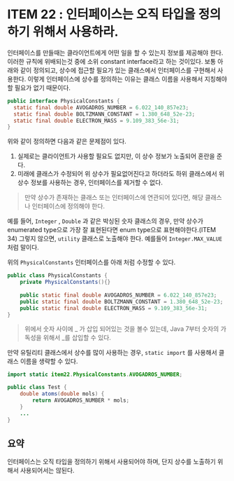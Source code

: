 # ITEM 22 : 인터페이스는 오직 타입을 정의하기 위해서 사용하라.

인터페이스를 만들때는 클라이언트에게 어떤 일을 할 수 있는지 정보를 제공해야 한다. 이러한 규칙에 위배되는것 중에 소위 constant interface라고 하는 것이있다. 보통 아래와 같이 정의되고, 상수에 접근할 필요가 있는 클래스에서 인터페이스를 구현해서 사용한다. 이렇게 인터페이스에 상수를 정의하는 이유는 클래스 이름을 사용해서 지칭해야 할 필요가 없기 때문이다.

``` java
public interface PhysicalConstants {
  static final double AVOGADROS_NUMBER = 6.022_140_857e23;
  static final double BOLTZMANN_CONSTANT = 1.380_648_52e-23;
  static final double ELECTRON_MASS = 9.109_383_56e-31;
}
```

위와 같이 정의하면 다음과 같은 문제점이 있다.

1. 실제로는 클라이언트가 사용할 필요도 없지만, 이 상수 정보가 노출되어 혼란을 준다.
2. 미래에 클래스가 수정되어 위 상수가 필요없어진다고 하더라도 하위 클래스에서 위 상수 정보를 사용하는 경우, 인터페이스를 제거할 수 없다.

> 만약 상수가 존재하는 클래스 또는 인터페이스에 연관되어 있다면, 해당 클래스나 인터페이스에 정의해야 한다.

예를 들어, ```Integer``` , ```Double``` 과 같은 박싱된 숫자 클래스의 경우, 만약 상수가 enumerated type으로 가장 잘 표현된다면 enum type으로 표현해야한다.(ITEM 34) 그렇지 않으면, ```utility```  클래스로 노출해야 한다. 예를들어 ```Integer.MAX_VALUE``` 처럼 말이다.

위의 ```PhysicalConstants``` 인터페이스를 아래 처럼 수정할 수 있다.

``` java
public class PhysicalConstants {
    private PhysicalConstants(){}
    
    public static final double AVOGADROS_NUMBER = 6.022_140_857e23;
    public static final double BOLTZMANN_CONSTANT = 1.380_648_52e-23;
    public static final double ELECTRON_MASS = 9.109_383_56e-31;
}
```

> 위에서 숫자 사이에 _ 가 삽입 되어있는 것을 볼수 있는데, Java 7부터 숫자의 가독성을 위해서 _를 삽입할 수 있다.

만약 유틸리티 클래스에서 상수를 많이 사용하는 경우, ```static import``` 를 사용해서 클래스 이름을 생략할 수 있다.

``` java
import static item22.PhysicalConstants.AVOGADROS_NUMBER;

public class Test {
    double atoms(double mols) {
        return AVOGADROS_NUMBER * mols;
    }
    ...
}
```

## 요약

인터페이스는 오직 타입을 정의하기 위해서 사용되어야 하며, 단지 상수를 노출하기 위해서 사용되어서는 않된다.

